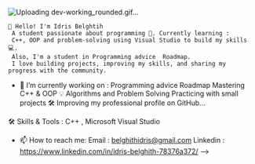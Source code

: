    

![Uploading dev-working_rounded.gif…]()

    👋 Hello! I'm Idris Belghtih  
     A student passionate about programming 🚀. Currently learning :
     C++, OOP and problem-solving using Visual Studio to build my skills 💻.
     Also, I'm a student in Programming advice  Roadmap.
     I love building projects, improving my skills, and sharing my progress with the community.
   




- 🔭 I’m currently working on :
Programming advice  Roadmap
Mastering C++ & OOP 💡
Algorithms and Problem Solving 
Practicing with small projects 🛠️
Improving my professional profile on GitHub...




🛠️ Skills & Tools  : 
C++ , Microsoft Visual Studio 


- 📫 How to reach me:
Email : belghithidris@gmail.com 
Linkedin : https://www.linkedin.com/in/idris-belghith-78376a372/ 
  -->

